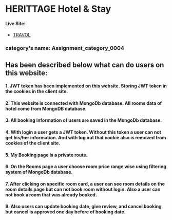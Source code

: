 # HERITTAGE Hotel & Stay

#### Live Site:

   - [TRAVOL](https://my-eleventh-project-c0e85.web.app)

### category's name: Assignment_category_0004
 


## Has been described below what can do users on this website:
#### 1. JWT token has been implemented on this website. Storing JWT token in the cookies in the client site.
#### 2. This website is connected with MongoDb database. All rooms data of hotel come from MongoDB database.
#### 3. All booking information of users are saved in the MongoDb database.
#### 4. With login a user gets a JWT token. Without this token a user can not get his/her information. And with log out that cookie also is removed from cookies of the client site.
#### 5. My Booking page is a private route.
#### 6. On the Rooms page a user choose room price range wise using filtering system of MongoDb database.
#### 7. After clicking on specific room card, a user can see room details on the room details page but can not book room without login. Also a user can not book a room that was already booked.
#### 8. Also users can update booking date, give review, and cancel booking but cancel is approved one day before of booking date.
